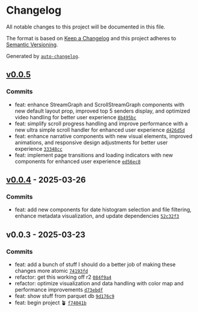 # Changelog

All notable changes to this project will be documented in this file.

The format is based on [Keep a Changelog](https://keepachangelog.com/en/1.0.0/)
and this project adheres to [Semantic Versioning](https://semver.org/spec/v2.0.0.html).

Generated by [`auto-changelog`](https://github.com/CookPete/auto-changelog).

## [v0.0.5](https://github.com/ejfox/paramilitary-leaks-frontend/compare/v0.0.4...v0.0.5)

### Commits

- feat: enhance StreamGraph and ScrollStreamGraph components with new default layout prop, improved top 5 senders display, and optimized video handling for better user experience [`8b495bc`](https://github.com/ejfox/paramilitary-leaks-frontend/commit/8b495bcb30793170661ba87dcbfbcd07a34ec03a)
- feat: simplify scroll progress handling and improve performance with a new ultra simple scroll handler for enhanced user experience [`d426d5d`](https://github.com/ejfox/paramilitary-leaks-frontend/commit/d426d5d5396a3caa461b4c0251d96ae9c7c64a84)
- feat: enhance narrative components with new visual elements, improved animations, and responsive design adjustments for better user experience [`33348cc`](https://github.com/ejfox/paramilitary-leaks-frontend/commit/33348ccb06994a0838a85ee0113f33e6535b8c0e)
- feat: implement page transitions and loading indicators with new components for enhanced user experience [`ed56ec8`](https://github.com/ejfox/paramilitary-leaks-frontend/commit/ed56ec82270d4ee9378d664f15b469389aba623f)

## [v0.0.4](https://github.com/ejfox/paramilitary-leaks-frontend/compare/v0.0.3...v0.0.4) - 2025-03-26

### Commits

- feat: add new components for date histogram selection and file filtering, enhance metadata visualization, and update dependencies [`52c32f3`](https://github.com/ejfox/paramilitary-leaks-frontend/commit/52c32f3c4ca9b084acbea450368b3430f4585acb)

## v0.0.3 - 2025-03-23

### Commits

- feat: add a bunch of stuff I should do a better job of making these changes more atomic [`74193fd`](https://github.com/ejfox/paramilitary-leaks-frontend/commit/74193fd9ec9a0e0aa9e17d0422aecee265c3f8bf)
- refactor: get this working off r2 [`084f9a4`](https://github.com/ejfox/paramilitary-leaks-frontend/commit/084f9a48f6ac95fa2efc8fa0ccce0a5ef86f7644)
- refactor: optimize visualization and data handling with color map and performance improvements [`d73ebdf`](https://github.com/ejfox/paramilitary-leaks-frontend/commit/d73ebdfda53605a7cd015616e004d4b27f5377b0)
- feat: show stuff from parquet db [`9d176c9`](https://github.com/ejfox/paramilitary-leaks-frontend/commit/9d176c9e58c4ed002e82411a614d44f1d04f516d)
- feat: begin project 🪴 [`f74041b`](https://github.com/ejfox/paramilitary-leaks-frontend/commit/f74041b940d3f7dba32209d6778a3dc03fca9bf9)
